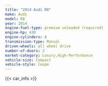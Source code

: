 ```yaml
---
title: "2014 Audi R8"
make: Audi
model: R8
year: 2014
engine-fuel-type: premium unleaded (required)
engine-hp: 430
engine-cylinders: 8
transmission-type: Manual
driven-wheels: all wheel drive
number-of-doors: 2
market-category: Luxury,High-Performance
vehicle-size: Compact
vehicle-style: Coupe
---
```


{{< car_info >}}
